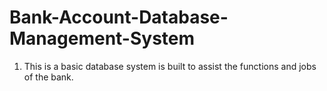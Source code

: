 # Bank-Account-Database-Management-System

1. This is a basic database system is built to assist the functions and jobs of the bank.
